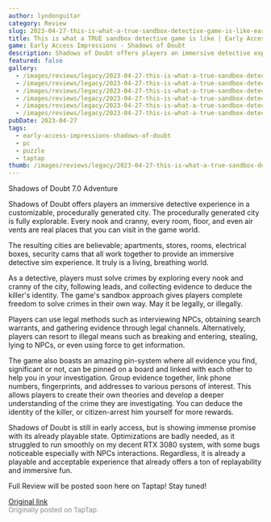 ```yaml
---
author: lyndonguitar
category: Review
slug: 2023-04-27-this-is-what-a-true-sandbox-detective-game-is-like-early-access-impressions-shadows-of
title: This is what a TRUE sandbox detective game is like | Early Access Impressions - Shadows of Doubt
game: Early Access Impressions - Shadows of Doubt
description: Shadows of Doubt offers players an immersive detective experience in a customizable, procedurally generated city. The procedurally generated city is fully explorable. Every nook and cranny, every room, floor, and even air vents are real places that you can visit in the game world.
featured: false
gallery:
  - /images/reviews/legacy/2023-04-27-this-is-what-a-true-sandbox-detective-game-is-like--early-access-impressions---shadows-of-0.avif
  - /images/reviews/legacy/2023-04-27-this-is-what-a-true-sandbox-detective-game-is-like--early-access-impressions---shadows-of-1.avif
  - /images/reviews/legacy/2023-04-27-this-is-what-a-true-sandbox-detective-game-is-like--early-access-impressions---shadows-of-2.avif
  - /images/reviews/legacy/2023-04-27-this-is-what-a-true-sandbox-detective-game-is-like--early-access-impressions---shadows-of-3.avif
  - /images/reviews/legacy/2023-04-27-this-is-what-a-true-sandbox-detective-game-is-like--early-access-impressions---shadows-of-4.avif
  - /images/reviews/legacy/2023-04-27-this-is-what-a-true-sandbox-detective-game-is-like--early-access-impressions---shadows-of-5.avif
pubDate: 2023-04-27
tags:
  - early-access-impressions-shadows-of-doubt
  - pc
  - puzzle
  - taptap
thumb: /images/reviews/legacy/2023-04-27-this-is-what-a-true-sandbox-detective-game-is-like--early-access-impressions---shadows-of-0.avif
---
```


Shadows of Doubt
7.0
Adventure

Shadows of Doubt offers players an immersive detective experience in a customizable, procedurally generated city. The procedurally generated city is fully explorable. Every nook and cranny, every room, floor, and even air vents are real places that you can visit in the game world.

The resulting cities are believable; apartments, stores, rooms, electrical boxes, security cams that all work together to provide an immersive detective sim experience. It truly is a living, breathing world.

As a detective, players must solve crimes by exploring every nook and cranny of the city, following leads, and collecting evidence to deduce the killer's identity. The game's sandbox approach gives players complete freedom to solve crimes in their own way. May it be legally, or illegally.

Players can use legal methods such as interviewing NPCs, obtaining search warrants, and gathering evidence through legal channels. Alternatively, players can resort to illegal means such as breaking and entering, stealing, lying to NPCs, or even using force to get information.

The game also boasts an amazing pin-system where all evidence you find, significant or not, can be pinned on a board and linked with each other to help you in your investigation. Group evidence together, link phone numbers, fingerprints, and addresses to various persons of interest. This allows players to create their own theories and develop a deeper understanding of the crime they are investigating. You can deduce the identity of the killer, or citizen-arrest him yourself for more rewards.

Shadows of Doubt is still in early access, but is showing immense promise with its already playable state. Optimizations are badly needed, as it struggled to run smoothly on my decent RTX 3080 system, with some bugs noticeable especially with NPCs interactions. Regardless, it is already a playable and acceptable experience that already offers a ton of replayability and immersive fun.

Full Review will be posted soon here on Taptap! Stay tuned!

[Original link](https://www.taptap.io/post/5257049)<br><span style="font-size: 0.95em; color: #888;">Originally posted on TapTap.</span>